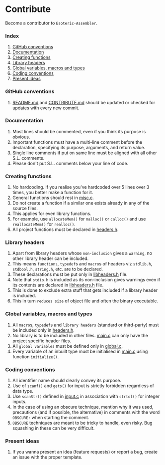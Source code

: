 # Contribute
Become a contributor to `Esoteric-Assembler`.

### Index
1. [GitHub conventions](#github-conventions)
2. [Documentation](#documentation)
3. [Creating functions](#creating-functions)
4. [Library headers](#library-headers)
5. [Global variables, macros and types](#global-variables-macros-and-types)
6. [Coding conventions](#coding-conventions)
7. [Present ideas](#present-ideas)

### GitHub conventions
1. [README.md](https://github.com/OogleGlu/Esoteric-Assembler/blob/main/README.md) and [CONTRIBUTE.md](https://github.com/OogleGlu/Esoteric-Assembler/blob/main/docs/CONTRIBUTE.md) should be updated or checked for updates with every new commit.

### Documentation
1. Most lines should be commented, even if you think its purpose is obvious.
2. Important functions must have a multi-line comment before the declaration, specifying its purpose, arguments, and return value.
3. Single line comments if put on same line must be aligned with all other S.L. comments.
4. Please don't put S.L. comments below your line of code.

### Creating functions
1. No hardcoding. If you realise you've hardcoded over 5 lines over 3 times, you better make a function for it.
2. General functions should rest in [misc.c](https://github.com/OogleGlu/Esoteric-Assembler/blob/main/src/misc.c).
3. Do not create a function if a similar one exists already in any of the source files.
4. This applies for even library functions.
5. For example, use `allocateMem()` for `malloc()` or `calloc()` and use `reallocateMem()` for `realloc()`.
6. All project functions must be declared in [headers.h](https://github.com/OogleGlu/Esoteric-Assembler/blob/main/src/headers/headers.h).

### Library headers
1. Apart from library headers whose `non-inclusion` gives a `warning`, no other library header can be included.
2. This means `functions`, `typedef`s and `macro`s of headers viz `stdlib.h`, `stdbool.h`, `string.h`, etc. are to be declared.
3. These declarations must be put only in [libheaders.h](https://github.com/OogleGlu/Esoteric-Assembler/blob/main/src/headers/libheaders.h) file.
4. Note that `stdio.h` is included as its non-inclusion gives warnings even if its contents are declared in [libheaders.h](https://github.com/OogleGlu/Esoteric-Assembler/blob/main/src/headers/libheaders.h) file.
5. This is done to exclude extra stuff that gets included if a library header is included.
6. This in turn `reduces size` of object file and often the binary executable.


### Global variables, macros and types
1. All `macro`s, `typedef`s and `library headers` (standard or third-party) must be included only in [headers.h](https://github.com/OogleGlu/Esoteric-Assembler/blob/main/src/headers.h).
2. No library is to be included in other files. [main.c](https://github.com/OogleGlu/Esoteric-Assembler/blob/main/src/main.c) can only have the project specific header files.
3. All `global variables` must be defined only in [global.c](https://github.com/OogleGlu/Esoteric-Assembler/blob/main/src/global.c).
4. Every variable of an inbuilt type must be initialised in [main.c](https://github.com/OogleGlu/Esoteric-Assembler/blob/main/src/main.c) using function `initialize()`.

### Coding conventions
1. All identifier name should clearly convey its purpose.
2. Use of `scanf()` and `gets()` for input is strictly forbidden regardless of data type.
3. Use `scanStr()` defined in [input.c](https://github.com/OogleGlu/Esoteric-Assembler/blob/main/src/input.c) in association with `strtol()` for integer inputs.
4. In the case of using an obscure technique, mention why it was used, precautions (and if possible, the alternative) in comments with the word `OBSCURE:` when starting the comment.
5. `OBSCURE` techniques are meant to be tricky to handle, even risky. Bug squashing in these can be very difficult.

### Present ideas
1. If you wanna present an idea (feature requests) or report a bug, create an issue with the proper template.

